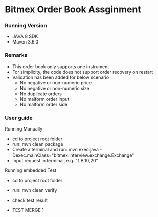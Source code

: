 # Bitmex Order Book Assginment
<h3> Running Version </h3>

- JAVA 8 SDK
- Maven 3.6.0

<h3> Remarks </h3>

- This order book only supports one instrument
- For simplicity, the code does not support order recovery on restart
- Validation has been added for below scenario
  - No negative or non-numeric price
  - No negative or non-numeric size
  - No duplicate orders
  - No malform order input 
  - No malform order side


<h3> User guide </h3>
Running Manually

- cd to project root folder
- run: mvn clean package
- Create a terminal and run: mvn exec:java -Dexec.mainClass="bitmex.interview.exchange.Exchange"
- Input request in terminal, e.g. "1,B,10,20"


Running embedded Test
- cd to project root folder
- run: mvn clean verify
- check test result


- TEST MERGE 1

